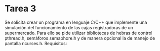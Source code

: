 # Tarea 3
Se solicita crear un programa en lenguaje C/C++ que implemente una simulación del funcionamiento de las cajas registradoras de un supermercado. Para ello se pide utilizar bibliotecas de hebras de control pthread.h, semáforos semaphore.h y de manera opcional la de manejo de pantalla ncurses.h.
Requisitos:
